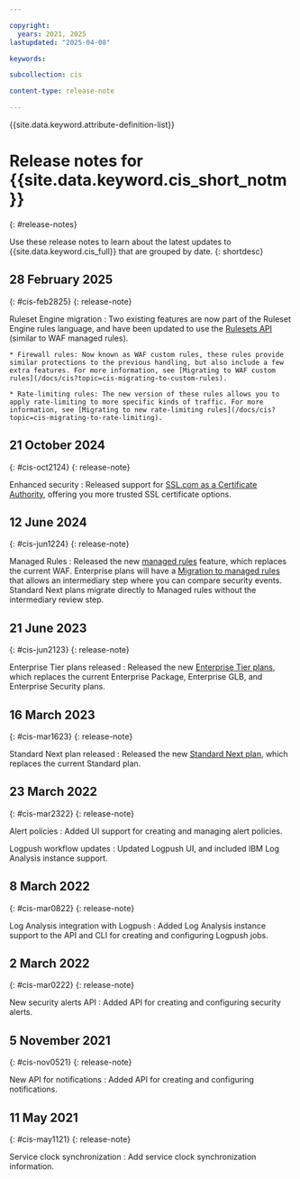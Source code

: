 ```yaml
---

copyright:
  years: 2021, 2025
lastupdated: "2025-04-08"

keywords:

subcollection: cis

content-type: release-note

---
```


{{site.data.keyword.attribute-definition-list}}

# Release notes for {{site.data.keyword.cis_short_notm}}
{: #release-notes}

Use these release notes to learn about the latest updates to {{site.data.keyword.cis_full}} that are grouped by date.
{: shortdesc}

## 28 February 2025
{: #cis-feb2825}
{: release-note}

Ruleset Engine migration
:   Two existing features are now part of the Ruleset Engine rules language, and have been updated to use the [Rulesets API](/apidocs/cis#get-zone-rulesets) (similar to WAF managed rules).

    * Firewall rules: Now known as WAF custom rules, these rules provide similar protections to the previous handling, but also include a few extra features. For more information, see [Migrating to WAF custom rules](/docs/cis?topic=cis-migrating-to-custom-rules).

    * Rate-limiting rules: The new version of these rules allows you to apply rate-limiting to more specific kinds of traffic. For more information, see [Migrating to new rate-limiting rules](/docs/cis?topic=cis-migrating-to-rate-limiting).

## 21 October 2024
{: #cis-oct2124}
{: release-note}

Enhanced security
:   Released support for [SSL.com as a Certificate Authority](/docs/cis?topic=cis-managing-edge-certs#certificate-authorities), offering you more trusted SSL certificate options.

## 12 June 2024
{: #cis-jun1224}
{: release-note}

Managed Rules
:   Released the new [managed rules](/docs/cis?topic=cis-managed-rules-overview) feature, which replaces the current WAF. Enterprise plans will have a [Migration to managed rules](/docs/cis?topic=cis-migrating-to-managed-rules) that allows an intermediary step where you can compare security events. Standard Next plans migrate directly to Managed rules without the intermediary review step.

## 21 June 2023
{: #cis-jun2123}
{: release-note}

Enterprise Tier plans released
:   Released the new [Enterprise Tier plans](/docs/cis?topic=cis-transition-plans), which replaces the current Enterprise Package, Enterprise GLB, and Enterprise Security plans.

## 16 March 2023
{: #cis-mar1623}
{: release-note}

Standard Next plan released
:   Released the new [Standard Next plan](/docs/cis?topic=cis-transition-plans), which replaces the current Standard plan.

## 23 March 2022
{: #cis-mar2322}
{: release-note}

Alert policies
:   Added UI support for creating and managing alert policies.

Logpush workflow updates
:   Updated Logpush UI, and included IBM Log Analysis instance support.

## 8 March 2022
{: #cis-mar0822}
{: release-note}

Log Analysis integration with Logpush
:   Added Log Analysis instance support to the API and CLI for creating and configuring Logpush jobs.

## 2 March 2022
{: #cis-mar0222}
{: release-note}

New security alerts API
:   Added API for creating and configuring security alerts.

## 5 November 2021
{: #cis-nov0521}
{: release-note}

New API for notifications
:   Added API for creating and configuring notifications.

## 11 May 2021
{: #cis-may1121}
{: release-note}

Service clock synchronization
:   Add service clock synchronization information.
